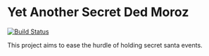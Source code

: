 # Yet Another Secret Ded Moroz
[![Build Status](https://travis-ci.com/stardreamer/yasdm.svg?branch=master)](https://travis-ci.com/stardreamer/yasdm)

This project aims to ease the hurdle of holding secret santa events.